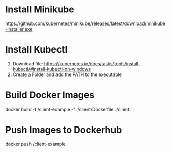 # Install Minikube
https://github.com/kubernetes/minikube/releases/latest/download/minikube-installer.exe

# Install Kubectl
1. Download file: https://kubernetes.io/docs/tasks/tools/install-kubectl/#install-kubectl-on-windows
2. Create a Folder and add the PATH to the executable

# Build Docker Images
docker build -t <user>/client-example -f ./client/Dockerfile ./client

# Push Images to Dockerhub
docker push <user>/client-example